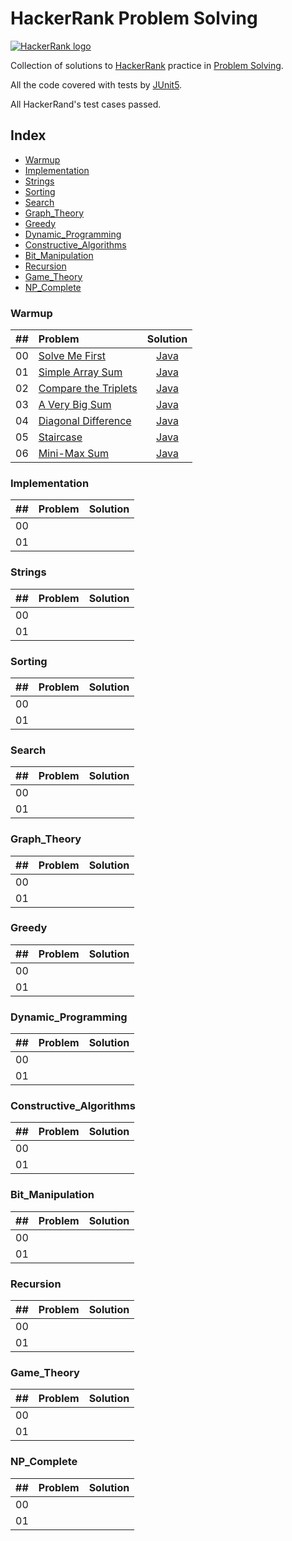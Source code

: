 # HackerRank Problem Solving

[![HackerRank logo](https://hrcdn.net/fcore/assets/brand/h_mark_sm-966d2b45e3.svg)](https://www.hackerrank.com)

Collection of solutions to [HackerRank](https://www.hackerrank.com) practice  in [Problem Solving](https://www.hackerrank.com/domains/algorithms?filters%5Bstatus%5D%5B%5D=unsolved&badge_type=problem-solving).

All the code covered with tests by [JUnit5](https://mvnrepository.com/artifact/org.junit.jupiter/junit-jupiter-api).

All HackerRand's test cases passed.

## Index

- [Warmup](#Warmup)
- [Implementation](#Implementation)
- [Strings](#Strings)
- [Sorting](#Sorting)
- [Search](#Search)
- [Graph_Theory](#Graph_Theory)
- [Greedy](#Greedy)
- [Dynamic_Programming](#Dynamic_Programming)
- [Constructive_Algorithms](#Constructive_Algorithms)
- [Bit_Manipulation](#Bit_Manipulation)
- [Recursion](#Recursion)
- [Game_Theory](#Game_Theory)
- [NP_Complete](#NP_Complete)



### Warmup

| ## | Problem | Solution |
| :--- | :--- | :---: |
| 00 | [Solve Me First](https://www.hackerrank.com/challenges/solve-me-first/problem) | [Java](src/main/java/warmup/SolveMeFirstApp.java) |
| 01 | [Simple Array Sum](https://www.hackerrank.com/challenges/simple-array-sum/problem) | [Java](src/main/java/warmup/SimpleArraySum.java) |
| 02 | [Compare the Triplets](https://www.hackerrank.com/challenges/compare-the-triplets/problem) | [Java](src/main/java/warmup/CompareTriplets.java) |
| 03 | [A Very Big Sum](https://www.hackerrank.com/challenges/a-very-big-sum/problem) | [Java](src/main/java/warmup/VeryBigSum.java) |
| 04 | [Diagonal Difference](https://www.hackerrank.com/challenges/diagonal-difference/problem) | [Java](src/main/java/warmup/DiagonalDifference.java) |
| 05 | [Staircase](https://www.hackerrank.com/challenges/staircase/problem) | [Java](src/main/java/warmup/Staircase.java) |
| 06 | [Mini-Max Sum](https://www.hackerrank.com/challenges/mini-max-sum/problem) | [Java](src/main/java/warmup/MiniMaxSum.java) |

### Implementation

| ## | Problem | Solution |
| :--- | :--- | :---: |
| 00 |  |  |
| 01 |  |  |

### Strings

| ## | Problem | Solution |
| :--- | :--- | :---: |
| 00 |  |  |
| 01 |  |  |

### Sorting

| ## | Problem | Solution |
| :--- | :--- | :---: |
| 00 |  |  |
| 01 |  |  |

### Search

| ## | Problem | Solution |
| :--- | :--- | :---: |
| 00 |  |  |
| 01 |  |  |

### Graph_Theory

| ## | Problem | Solution |
| :--- | :--- | :---: |
| 00 |  |  |
| 01 |  |  |

### Greedy

| ## | Problem | Solution |
| :--- | :--- | :---: |
| 00 |  |  |
| 01 |  |  |

### Dynamic_Programming

| ## | Problem | Solution |
| :--- | :--- | :---: |
| 00 |  |  |
| 01 |  |  |

### Constructive_Algorithms

| ## | Problem | Solution |
| :--- | :--- | :---: |
| 00 |  |  |
| 01 |  |  |

### Bit_Manipulation

| ## | Problem | Solution |
| :--- | :--- | :---: |
| 00 |  |  |
| 01 |  |  |

### Recursion

| ## | Problem | Solution |
| :--- | :--- | :---: |
| 00 |  |  |
| 01 |  |  |

### Game_Theory

| ## | Problem | Solution |
| :--- | :--- | :---: |
| 00 |  |  |
| 01 |  |  |

### NP_Complete

| ## | Problem | Solution |
| :--- | :--- | :---: |
| 00 |  |  |
| 01 |  |  |